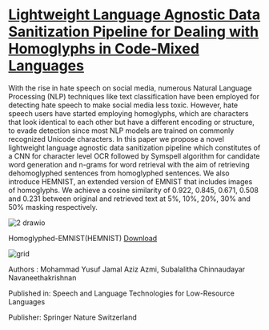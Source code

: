 # [Lightweight Language Agnostic Data Sanitization Pipeline for Dealing with Homoglyphs in Code-Mixed Languages](https://www.springerprofessional.de/en/lightweight-language-agnostic-data-sanitization-pipeline-for-dea/27009748)

With the rise in hate speech on social media, numerous Natural Language Processing (NLP) techniques like text classification have been employed for detecting hate speech to make social media less toxic. However, hate speech users have started employing homoglyphs, which are characters that look identical to each other but have a different encoding or structure, to evade detection since most NLP models are trained on commonly recognized Unicode characters. In this paper we propose a novel lightweight language agnostic data sanitization pipeline which constitutes of a CNN for character level OCR followed by Symspell algorithm for candidate word generation and n-grams for word retrieval with the aim of retrieving dehomoglyphed sentences from homoglyphed sentences. We also introduce HEMNIST, an extended version of EMNIST that includes images of homoglyphs. We achieve a cosine similarity of 0.922, 0.845, 0.671, 0.508 and 0.231 between original and retrieved text at 5%, 10%, 20%, 30% and 50% masking respectively.

![2 drawio](https://github.com/user-attachments/assets/a11cc424-9717-416f-a69e-3e599df796be)

Homoglyphed-EMNIST(HEMNIST) [Download](https://drive.google.com/file/d/173QXNAlfRlXYBaJE2M5dixJgngCbDPmp/view?usp=sharing)

![grid](https://github.com/user-attachments/assets/a652247b-f15f-4e00-ab04-4b3c75266da1)

Authors : Mohammad Yusuf Jamal Aziz Azmi, Subalalitha Chinnaudayar Navaneethakrishnan

Published in: Speech and Language Technologies for Low-Resource Languages

Publisher: Springer Nature Switzerland
